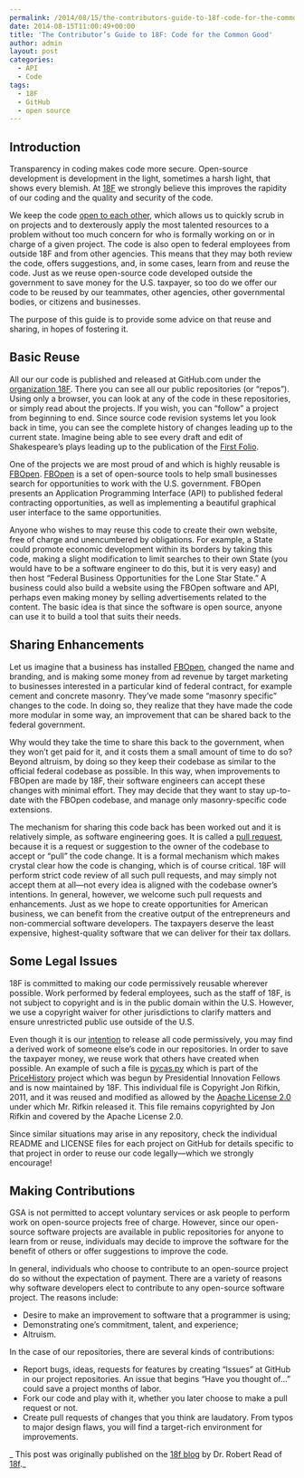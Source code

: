```yaml
---
permalink: /2014/08/15/the-contributors-guide-to-18f-code-for-the-common-good/
date: 2014-08-15T11:00:49+00:00
title: 'The Contributor’s Guide to 18F: Code for the Common Good'
author: admin
layout: post
categories:
  - API
  - Code
tags:
  - 18F
  - GitHub
  - open source
---
```


## Introduction

Transparency in coding makes code more secure. Open-source development is development in the light, sometimes a harsh light, that shows every blemish. At [18F](https://18f.gsa.gov/) we strongly believe this improves the rapidity of our coding and the quality and security of the code.

We keep the code [open to each other](https://github.com/18f), which allows us to quickly scrub in on projects and to dexterously apply the most talented resources to a problem without too much concern for who is formally working on or in charge of a given project. The code is also open to federal employees from outside 18F and from other agencies. This means that they may both review the code, offers suggestions, and, in some cases, learn from and reuse the code. Just as we reuse open-source code developed outside the government to save money for the U.S. taxpayer, so too do we offer our code to be reused by our teammates, other agencies, other governmental bodies, or citizens and businesses.

The purpose of this guide is to provide some advice on that reuse and sharing, in hopes of fostering it.

## Basic Reuse

All our our code is published and released at GitHub.com under the [organization 18F](https://github.com/18F/). There you can see all our public repositories (or “repos”). Using only a browser, you can look at any of the code in these repositories, or simply read about the projects. If you wish, you can “follow” a project from beginning to end. Since source code revision systems let you look back in time, you can see the complete history of changes leading up to the current state. Imagine being able to see every draft and edit of Shakespeare’s plays leading up to the publication of the [First Folio](http://en.wikipedia.org/wiki/First_Folio).

One of the projects we are most proud of and which is highly reusable is [FBOpen](https://github.com/18F/fbopen). [FBOpen](https://fbopen.gsa.gov/) is a set of open-source tools to help small businesses search for opportunities to work with the U.S. government. FBOpen presents an Application Programming Interface (API) to published federal contracting opportunities, as well as implementing a beautiful graphical user interface to the same opportunities.

Anyone who wishes to may reuse this code to create their own website, free of charge and unencumbered by obligations. For example, a State could promote economic development within its borders by taking this code, making a slight modification to limit searches to their own State (you would have to be a software engineer to do this, but it is very easy) and then host “Federal Business Opportunities for the Lone Star State.” A business could also build a website using the FBOpen software and API, perhaps even making money by selling advertisements related to the content. The basic idea is that since the software is open source, anyone can use it to build a tool that suits their needs.

## Sharing Enhancements

Let us imagine that a business has installed [FBOpen](https://github.com/18F/fbopen), changed the name and branding, and is making some money from ad revenue by target marketing to businesses interested in a particular kind of federal contract, for example cement and concrete masonry. They’ve made some “masonry specific” changes to the code. In doing so, they realize that they have made the code more modular in some way, an improvement that can be shared back to the federal government.

Why would they take the time to share this back to the government, when they won’t get paid for it, and it costs them a small amount of time to do so? Beyond altruism, by doing so they keep their codebase as similar to the official federal codebase as possible. In this way, when improvements to FBOpen are made by 18F, their software engineers can accept these changes with minimal effort. They may decide that they want to stay up-to-date with the FBOpen codebase, and manage only masonry-specific code extensions.

The mechanism for sharing this code back has been worked out and it is relatively simple, as software engineering goes. It is called a [pull request](https://help.github.com/articles/using-pull-requests), because it is a request or suggestion to the owner of the codebase to accept or “pull” the code change. It is a formal mechanism which makes crystal clear how the code is changing, which is of course critical. 18F will perform strict code review of all such pull requests, and may simply not accept them at all—not every idea is aligned with the codebase owner’s intentions. In general, however, we welcome such pull requests and enhancements. Just as we hope to create opportunities for American business, we can benefit from the creative output of the entrepreneurs and non-commercial software developers. The taxpayers deserve the least expensive, highest-quality software that we can deliver for their tax dollars.

## Some Legal Issues

18F is committed to making our code permissively reusable wherever possible. Work performed by federal employees, such as the staff of 18F, is not subject to copyright and is in the public domain within the U.S. However, we use a copyright waiver for other jurisdictions to clarify matters and ensure unrestricted public use outside of the U.S.

Even though it is our [intention](http://18fblog.tumblr.com/post/93226835135/18f-an-open-source-team) to release all code permissively, you may find a derived work of someone else’s code in our repositories. In order to save the taxpayer money, we reuse work that others have created when possible. An example of such a file is [pycas.py](https://github.com/18F/PriceHistoryAuth/blob/master/pycas.py) which is part of the [PriceHistory](https://github.com/18F/PriceHistoryInstall) project which was begun by Presidential Innovation Fellows and is now maintained by 18F. This individual file is Copyright Jon Rifkin, 2011, and it was reused and modified as allowed by the [Apache License 2.0](http://www.apache.org/licenses/LICENSE-2.0) under which Mr. Rifkin released it. This file remains copyrighted by Jon Rifkin and covered by the Apache License 2.0.

Since similar situations may arise in any repository, check the individual README and LICENSE files for each project on GitHub for details specific to that project in order to reuse our code legally—which we strongly encourage!

## Making Contributions

GSA is not permitted to accept voluntary services or ask people to perform work on open-source projects free of charge. However, since our open-source software projects are available in public repositories for anyone to learn from or reuse, individuals may decide to improve the software for the benefit of others or offer suggestions to improve the code.
  
In general, individuals who choose to contribute to an open-source project do so without the expectation of payment. There are a variety of reasons why software developers elect to contribute to any open-source software project. The reasons include:

  * Desire to make an improvement to software that a programmer is using;
  * Demonstrating one’s commitment, talent, and experience;
  * Altruism.

In the case of our repositories, there are several kinds of contributions:

  * Report bugs, ideas, requests for features by creating “Issues” at GitHub in our project repositories. An issue that begins “Have you thought of…” could save a project months of labor.
  * Fork our code and play with it, whether you later choose to make a pull request or not.
  * Create pull requests of changes that you think are laudatory. From typos to major design flaws, you will find a target-rich environment for improvements.

<div class="hdivider">
</div>

_ This post was originally published on the [18f blog](https://18f.gsa.gov/) by Dr. Robert Read of [18f](https://18f.gsa.gov/)._

&nbsp;